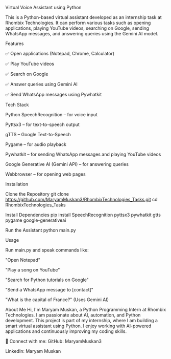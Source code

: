 Virtual Voice Assistant using Python

This is a Python-based virtual assistant developed as an internship task at Rhombix Technologies. It can perform various tasks such as opening applications, playing YouTube videos, searching on Google, sending WhatsApp messages, and answering queries using the Gemini AI model.

Features

✅ Open applications (Notepad, Chrome, Calculator)

✅ Play YouTube videos

✅ Search on Google

✅ Answer queries using Gemini AI

✅ Send WhatsApp messages using Pywhatkit


Tech Stack

Python
SpeechRecognition – for voice input

Pyttsx3 – for text-to-speech output

gTTS – Google Text-to-Speech

Pygame – for audio playback

Pywhatkit – for sending WhatsApp messages and playing YouTube videos

Google Generative AI (Gemini API) – for answering queries

Webbrowser – for opening web pages

Installation

Clone the Repository
git clone https://github.com/MaryamMuskan3/RhombixTechnologies_Tasks.git
cd RhombixTechnologies_Tasks

Install Dependencies
pip install SpeechRecognition pyttsx3 pywhatkit gtts pygame google-generativeai

Run the Assistant
python main.py

Usage

Run main.py and speak commands like:

"Open Notepad"

"Play a song on YouTube"

"Search for Python tutorials on Google"

"Send a WhatsApp message to [contact]"

"What is the capital of France?" (Uses Gemini AI)


About Me
Hi, I'm Maryam Muskan, a Python Programming Intern at Rhombix Technologies. I am passionate about AI, automation, and Python development. This project is part of my internship, where I am building a smart virtual assistant using Python. I enjoy working with AI-powered applications and continuously improving my coding skills.

📌 Connect with me:
GitHub: MaryamMuskan3

LinkedIn: Maryam Muskan

